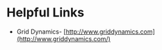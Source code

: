 Helpful Links
============
- Grid Dynamics- [http://www.griddynamics.com](http://www.griddynamics.com/)
